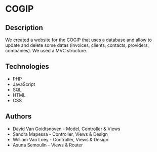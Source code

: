 # COGIP
## Description
We created a website for the COGIP that uses a database and allow to update and delete some datas (invoices, clients, contacts, providers, companies).
We used a MVC structure.
## Technologies
- PHP
- JavaScript
- SQL
- HTML
- CSS
## Authors
- David Van Goidtsnoven - Model, Controller & Views
- Sandra Mapessa - Controller, Views & Design
- William Van Loey - Controller, Views & Design
- Asuna Semoulin - Views & Router

